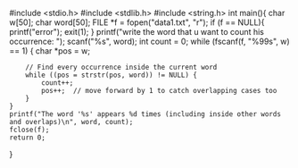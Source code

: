 #include <stdio.h>
#include <stdlib.h>
#include <string.h>
int main(){
    char w[50];
    char word[50];
    FILE *f = fopen("data1.txt", "r");
     if (f == NULL){
        printf("error");
        exit(1);
    }
    printf("write the word that u want to count his occurrence: ");
    scanf("%s", word);
    int count = 0;
    while (fscanf(f, "%99s", w) == 1) {
        char *pos = w;

        // Find every occurrence inside the current word
        while ((pos = strstr(pos, word)) != NULL) {
            count++;
            pos++;  // move forward by 1 to catch overlapping cases too
        }
    }
    printf("The word '%s' appears %d times (including inside other words and overlaps)\n", word, count);
    fclose(f);
    return 0;

}

